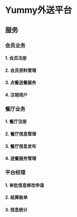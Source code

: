 # Yummy外送平台

## 服务

### 会员业务

#### 1. 会员注册

#### 2. 会员资料管理

#### 3. 点餐送餐服务

#### 4. 注销用户

### 餐厅业务

#### 1. 餐厅注册

#### 2. 餐厅信息管理

#### 3. 餐厅信息发布

#### 4. 送餐服务管理

### 平台经理

#### 1. 审批信息修改申请

#### 2. 结算账单

#### 3. 信息统计
